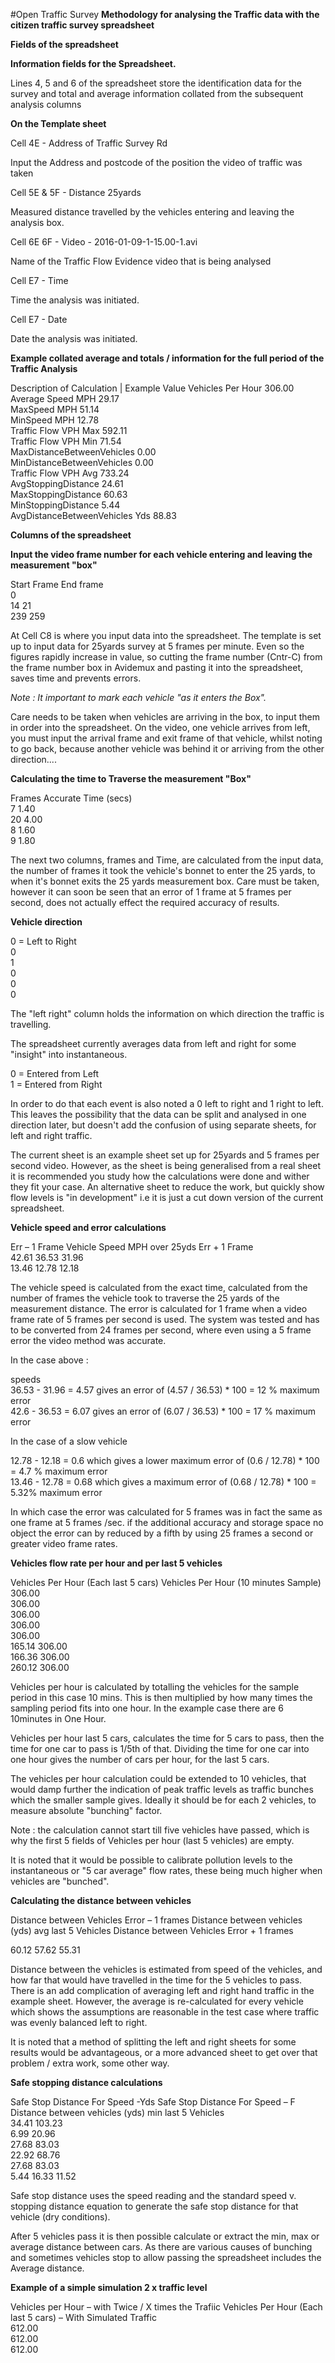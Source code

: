 #Open Traffic Survey
**Methodology for analysing the Traffic data with the citizen traffic survey spreadsheet**

**Fields of the spreadsheet**

**Information fields for the Spreadsheet.**

Lines 4, 5 and 6 of the spreadsheet store the identification data for the survey and total and average information collated from the subsequent analysis columns

**On the Template sheet**

Cell 4E  - Address of Traffic Survey Rd

Input the Address and postcode of the position the video of traffic was taken

Cell 5E & 5F - Distance  25yards

Measured distance travelled by the vehicles entering and leaving the analysis box.

Cell 6E 6F - Video - 2016-01-09-1-15.00-1.avi

Name of the Traffic Flow Evidence video that is being analysed

Cell E7 - Time

Time the analysis was initiated.

Cell E7 - Date 

Date the analysis was initiated.

**Example collated average and totals / information for the full period of the Traffic Analysis**

Description of Calculation | Example Value
Vehicles Per Hour	306.00  
Average Speed MPH	29.17  
MaxSpeed MPH	51.14  
MinSpeed MPH	12.78  
Traffic Flow VPH Max	592.11  
Traffic Flow VPH  Min	71.54  
MaxDistanceBetweenVehicles	0.00  
MinDistanceBetweenVehicles	0.00  
Traffic Flow VPH Avg	733.24  
AvgStoppingDistance	24.61  
MaxStoppingDistance	60.63  
MinStoppingDistance	5.44  
AvgDistanceBetweenVehicles Yds	88.83  

**Columns of the spreadsheet**

**Input the video frame number for each vehicle entering and leaving the measurement "box"**

Start Frame	End frame  
0          	  
14         	21  
239	        259  

At Cell C8 is where you input data into the spreadsheet. The template is set up to input data for 25yards survey at 5 frames per minute. Even so the figures rapidly increase in value, so cutting the frame number (Cntr-C) from the frame number box in Avidemux and pasting it into the spreadsheet, saves time and prevents errors.

*Note : It important to mark each vehicle "as it enters the Box".*   

Care needs to be taken when vehicles are arriving in the box, to input them in order into the spreadsheet. On the video, one vehicle arrives from left, you must input the arrival frame and exit frame of that vehicle, whilst noting to go back, because another vehicle was behind it or arriving from the other direction....

**Calculating the time to Traverse the measurement "Box"**

Frames	Accurate Time (secs)  
7	1.40  
20	4.00  
8	1.60  
9	1.80  
  
The next two columns, frames and Time, are calculated from the input data, the number of frames it took the vehicle's bonnet to enter the 25 yards, to when it's bonnet exits the 25 yards measurement box. Care must be taken, however it can soon be seen that an error of 1 frame at 5 frames per second, does not actually effect the required accuracy of results.  

**Vehicle direction**  

0 = Left to Right  
0  
1  
0  
0  
0  
  

The "left right" column holds the information on which direction the traffic is travelling.   

The spreadsheet currently averages data from left and right for some "insight" into instantaneous.   

0 = Entered from Left  
1 = Entered from Right  

In order to do that each event is also noted a 0 left to right and 1 right to left. This leaves the possibility that the data can be split and analysed in one direction later, but doesn't add the confusion of using separate sheets, for left and right traffic.  

The current sheet is an example sheet set up for 25yards and 5 frames per second video. However, as the sheet is being generalised from a real sheet it is recommended you study how the calculations were done and wither they fit your case. An alternative sheet  to reduce the work, but quickly show flow levels is "in development" i.e it is just a cut down version of the current spreadsheet.  

**Vehicle speed and error calculations**  
  
Err – 1 Frame	Vehicle Speed MPH over 25yds	Err + 1 Frame  
42.61           36.53                   	31.96  
13.46           12.78                   	12.18  

The vehicle speed is calculated from the exact time, calculated from the number of frames the vehicle took to traverse the 25 yards of the measurement distance. The error is calculated for 1 frame when a video frame rate of 5 frames per second is used. The system was tested and has to be converted from 24 frames per second, where even using a 5 frame error the video method was accurate.  


In the case above :  

speeds  
36.53 - 31.96 = 4.57   gives an error of (4.57 / 36.53) * 100 = 12 %  maximum error  
42.6 - 36.53 = 6.07    gives an error of (6.07 / 36.53) * 100 = 17 %  maximum error  

In the case of a slow vehicle  

12.78 - 12.18 = 0.6  which gives a lower maximum error of  (0.6 / 12.78) * 100 = 4.7 %  maximum error  
13.46 - 12.78 = 0.68 which gives a  maximum error of       (0.68 / 12.78) * 100 = 5.32%  maximum error  

In which case the error was calculated for 5 frames was in fact the same as one frame at 5 frames /sec. if the additional accuracy and storage space no object the error can by reduced by a fifth by using 25 frames a second or greater video frame rates.  
  

**Vehicles flow rate per hour and per last 5 vehicles**  
  
Vehicles Per Hour (Each  last 5 cars)	Vehicles Per Hour (10 minutes Sample)  
                                        306.00  
                                        306.00  
                                        306.00  
                                        306.00  
                                        306.00  
165.14	                                306.00  
166.36	                                306.00  
260.12	                                306.00  
  

Vehicles per hour is calculated by totalling the vehicles for the sample period in this case 10 mins. This is then multiplied by how many times the sampling period fits into one hour. In the example case there are 6 10minutes in One Hour.  

Vehicles per hour last 5 cars, calculates the time for 5 cars to pass, then the time for one car to pass is 1/5th of that. Dividing the time for one car into one hour gives the number of cars per hour, for the last 5 cars.  

The vehicles per hour calculation could be extended to 10 vehicles, that would damp further the indication of peak traffic levels as traffic bunches which the smaller sample gives. Ideally it should be for each 2 vehicles, to measure absolute "bunching" factor.  

Note : the calculation cannot start till five vehicles have passed, which is why the first 5 fields of Vehicles per hour (last 5 vehicles) are empty.  

It is noted that it would be possible to calibrate pollution levels to the instantaneous or "5 car average" flow rates, these being much higher when vehicles are "bunched".  

**Calculating the distance between vehicles**

Distance between Vehicles Error – 1 frames	Distance between vehicles (yds) avg last 5 Vehicles	Distance between Vehicles Error + 1 frames  
 	 	     
 	 	     
 	 	     
 	 	     
 	 	     
60.12                                   	57.62                                              	55.31  


Distance between the vehicles is estimated from speed of the vehicles, and how far that would have travelled in the time for the 5 vehicles to pass. There is an add complication of averaging left and right hand traffic in the example sheet. However, the average is re-calculated for every vehicle which shows the assumptions are reasonable in the test case where traffic was evenly balanced left to right.  

It is noted that a method of splitting the left and right sheets for some results would be advantageous, or a more advanced sheet to get over that problem / extra work, some other way.  

**Safe stopping distance calculations**

Safe Stop Distance For Speed -Yds	Safe Stop Distance For Speed – F  	Distance between vehicles (yds) min last 5 Vehicles  
34.41                           	103.23	   
6.99	                        	20.96	  
27.68	                        	83.03	  
22.92	                        	68.76	  
27.68	                        	83.03	   
5.44	                        	16.33	                        	11.52  


Safe stop distance uses the speed reading and the standard speed v. stopping distance equation to generate the safe stop distance for that vehicle (dry conditions).   

After 5 vehicles pass it is then possible calculate or extract the min, max or average distance between cars. As there are various causes of bunching and sometimes vehicles stop to allow passing the spreadsheet includes the Average distance.  

**Example of a simple simulation 2 x traffic level**

Vehicles per Hour – with Twice / X times  the Trafiic 	Vehicles Per Hour (Each last 5 cars) – With Simulated Traffic  
612.00	  
612.00	  
612.00	  

